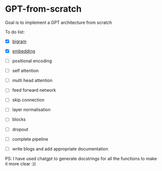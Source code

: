 # GPT-from-scratch
Goal is to implement a GPT architecture from scratch

To do list:
- [x] [bigram](/bigram.jl)
- [x] [embedding](/embeddings.jl)
- [ ] positional encoding
- [ ] self attention
- [ ] multi head attention
- [ ] feed forward network
- [ ] skip connection
- [ ] layer normalisation
- [ ] blocks
- [ ] dropout
- [ ] complete pipeline
- [ ] write blogs and add appropriate documentation 


PS:
I have used chatgpt to generate docstrings for all the functions to make it more clear :))
